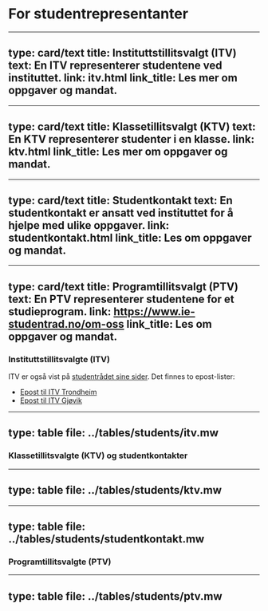 # For studentrepresentanter



---
type: card/text
title: Instituttstillitsvalgt (ITV)
text: En ITV representerer studentene ved instituttet.
link: itv.html
link_title: Les mer om oppgaver og mandat.
---

---
type: card/text
title: Klassetillitsvalgt (KTV)
text: En KTV representerer studenter i en klasse.
link: ktv.html
link_title: Les mer om oppgaver og mandat.
---

---
type: card/text
title: Studentkontakt
text: En studentkontakt er ansatt ved instituttet for å hjelpe med ulike oppgaver.
link: studentkontakt.html
link_title: Les om oppgaver og mandat.
---

---
type: card/text
title: Programtillitsvalgt (PTV)
text: En PTV representerer studentene for et studieprogram.
link: https://www.ie-studentrad.no/om-oss
link_title: Les om oppgaver og mandat.
---




### Instituttstillitsvalgte (ITV)

ITV er også vist på [studentrådet sine sider](https://www.ie-studentrad.no/tillitsvalgte). Det finnes to epost-lister:
* [Epost til ITV Trondheim](mailto:ie-iik@studentrad.no)
* [Epost til ITV Gjøvik](mailto:ie-iikgjovik@studentrad.no)


---
type: table
file: ../tables/students/itv.mw
---

### Klassetillitsvalgte (KTV) og studentkontakter


---
type: table
file: ../tables/students/ktv.mw
---

---
type: table
file: ../tables/students/studentkontakt.mw
---


### Programtillitsvalgte (PTV)

---
type: table
file: ../tables/students/ptv.mw
---